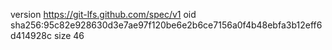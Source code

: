 version https://git-lfs.github.com/spec/v1
oid sha256:95c82e928630d3e7ae97f120be6e2b6ce7156a0f4b48ebfa3b12eff6d414928c
size 46
